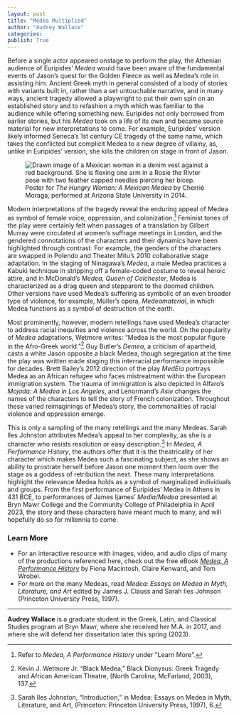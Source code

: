 ```yaml
---
layout: post
title: "Medea Multiplied"
author: "Audrey Wallace"
categories: 
publish: True
---
```


Before a single actor appeared onstage to perform the play, the Athenian audience of Euripides’ *Medea* would have been aware of the fundamental events of Jason’s quest for the Golden Fleece as well as Medea’s role in assisting him. Ancient Greek myth in general consisted of a body of stories with variants built in, rather than a set untouchable narrative, and in many ways, ancient tragedy allowed a playwright to put their own spin on an established story and to refashion a myth which was familiar to the audience while offering something new. Euripides not only borrowed from earlier stories, but his *Medea* took on a life of its own and became source material for new interpretations to come. For example, Euripides’ version likely informed Seneca’s 1st century CE tragedy of the same name, which takes the conflicted but complicit Medea to a new degree of villainy, as, unlike in Euripides’ version, she kills the children on stage in front of Jason.

<figure>
  <img src="{{ site.baseurl }}/assets/images/blog3_poster.jpg" alt="Drawn image of a Mexican woman in a denim vest against a red background. She is flexing one arm in a Rosie the Rivter pose with two feather capped needles piercing her bicep."/>
  <figcaption>Poster for <em>The Hungry Woman: A Mexican Medea</em> by Cherrié Moraga, performed at Arizona State University in 2014.</figcaption>
</figure>

Modern interpretations of the tragedy reveal the enduring appeal of Medea as symbol of female voice, oppression, and colonization.[^1]  Feminist tones of the play were certainly felt when passages of a translation by Gilbert Murray were circulated at women’s suffrage meetings in London, and the gendered connotations of the characters and their dynamics have been highlighted through contrast. For example, the genders of the characters are swapped in Polendo and Theater Mitu’s 2010 collaborative stage adaptation. In the staging of Ninagawa’s *Medea*, a male Medea practices a Kabuki technique in stripping off a female-coded costume to reveal heroic attire, and in McDonald’s *Medea, Queen of Colchester*, Medea is characterized as a drag queen and stepparent to the doomed children. Other versions have used Medea’s suffering as symbolic of an even broader type of violence, for example, Müller’s opera, *Medeamaterial*, in which Medea functions as a symbol of destruction of the earth.

[^1]:Refer to *Medea, A Performance History* under "Learn More".

Most prominently, however, modern retellings have used Medea’s character to address racial inequities and violence across the world. On the popularity of *Medea* adaptations, Wetmore writes: “Medea is the most popular figure in the Afro-Greek world.”[^2]  Guy Butler’s *Demea*, a criticism of apartheid, casts a white Jason opposite a black Medea, though segregation at the time the play was written made staging this interracial performance impossible for decades. Brett Bailey’s 2012 direction of the play *MedEia* portrays Medea as an African refugee who faces mistreatment within the European immigration system. The trauma of immigration is also depicted in Alfaro’s *Mojada: A Medea in Los Angeles*, and Lenormand’s *Asie* changes the names of the characters to tell the story of French colonization. Throughout these varied reimaginings of Medea’s story, the commonalities of racial violence and oppression emerge.

[^2]:Kevin J. Wetmore Jr. “Black Medea,” Black Dionysus: Greek Tragedy and African American Theatre, (North Carolina, McFarland, 2003), 137.

This is only a sampling of the many retellings and the many Medeas. Sarah Iles Johnston attributes Medea’s appeal to her complexity, as she is a character who resists resolution or easy description.[^3]  In *Medea, A Performance History*, the authors offer that it is the theatricality of her character which makes Medea such a fascinating subject, as she shows an ability to prostrate herself before Jason one moment then loom over the stage as a goddess of retribution the next. These many interpretations highlight the relevance Medea holds as a symbol of marginalized individuals and groups. From the first performance of Euripides’ Medea in Athens in 431 BCE, to performances of James Ijames’ *Media/Medea* presented at Bryn Mawr College and the Community College of Philadelphia in April 2023, the story and these characters have meant much to many, and will hopefully do so for millennia to come.

[^3]:Sarah Iles Johnston, “Introduction,” in Medea: Essays on Medea in Myth, Literature, and Art, (Princeton: Princeton University Press, 1997), 6.

### Learn More
- For an interactive resource with images, video, and audio clips of many of the productions referenced here, check out the free eBook [*Medea, A Performance History*](https://books.apple.com/us/book/medea-a-performance-history/id1085751260) by Fiona Macintosh, Claire Kenward, and Tom Wrobel. 
- For more on the many Medeas, read *Medea: Essays on Medea in Myth, Literature, and 
Art* edited by James J. Clauss and Sarah Iles Johnson (Princeton University Press, 1997).

---

**Audrey Wallace** is a graduate student in the Greek, Latin, and Classical Studies program at Bryn Mawr, where she received her M.A. in 2017, and where she will defend her dissertation later this spring (2023).
